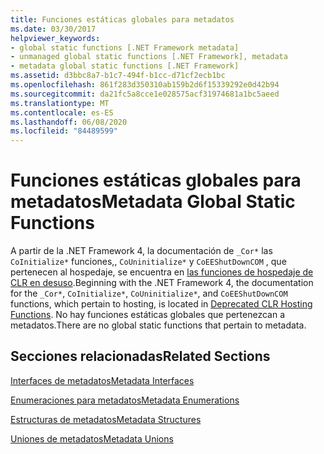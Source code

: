 ```yaml
---
title: Funciones estáticas globales para metadatos
ms.date: 03/30/2017
helpviewer_keywords:
- global static functions [.NET Framework metadata]
- unmanaged global static functions [.NET Framework], metadata
- metadata global static functions [.NET Framework]
ms.assetid: d3bbc8a7-b1c7-494f-b1cc-d71cf2ecb1bc
ms.openlocfilehash: 861f283d350310ab159b2d6f15339292e0d42b94
ms.sourcegitcommit: da21fc5a8cce1e028575acf31974681a1bc5aeed
ms.translationtype: MT
ms.contentlocale: es-ES
ms.lasthandoff: 06/08/2020
ms.locfileid: "84489599"
---
```

# <a name="metadata-global-static-functions"></a><span data-ttu-id="c11e4-102">Funciones estáticas globales para metadatos</span><span class="sxs-lookup"><span data-stu-id="c11e4-102">Metadata Global Static Functions</span></span>
<span data-ttu-id="c11e4-103">A partir de la .NET Framework 4, la documentación de `_Cor*` las `CoInitialize*` funciones,, `CoUninitialize*` y `CoEEShutDownCOM` , que pertenecen al hospedaje, se encuentra en [las funciones de hospedaje de CLR en desuso](../hosting/deprecated-clr-hosting-functions.md).</span><span class="sxs-lookup"><span data-stu-id="c11e4-103">Beginning with the .NET Framework 4, the documentation for the `_Cor*`, `CoInitialize*`, `CoUninitialize*`, and `CoEEShutDownCOM` functions, which pertain to hosting, is located in [Deprecated CLR Hosting Functions](../hosting/deprecated-clr-hosting-functions.md).</span></span> <span data-ttu-id="c11e4-104">No hay funciones estáticas globales que pertenezcan a metadatos.</span><span class="sxs-lookup"><span data-stu-id="c11e4-104">There are no global static functions that pertain to metadata.</span></span>  
  
## <a name="related-sections"></a><span data-ttu-id="c11e4-105">Secciones relacionadas</span><span class="sxs-lookup"><span data-stu-id="c11e4-105">Related Sections</span></span>  
 [<span data-ttu-id="c11e4-106">Interfaces de metadatos</span><span class="sxs-lookup"><span data-stu-id="c11e4-106">Metadata Interfaces</span></span>](metadata-interfaces.md)  
  
 [<span data-ttu-id="c11e4-107">Enumeraciones para metadatos</span><span class="sxs-lookup"><span data-stu-id="c11e4-107">Metadata Enumerations</span></span>](metadata-enumerations.md)  
  
 [<span data-ttu-id="c11e4-108">Estructuras de metadatos</span><span class="sxs-lookup"><span data-stu-id="c11e4-108">Metadata Structures</span></span>](metadata-structures.md)  
  
 [<span data-ttu-id="c11e4-109">Uniones de metadatos</span><span class="sxs-lookup"><span data-stu-id="c11e4-109">Metadata Unions</span></span>](metadata-unions.md)
